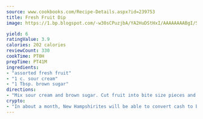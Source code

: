 ```yaml
---
source: www.cookbooks.com/Recipe-Details.aspx?id=239753
title: Fresh Fruit Dip
image: https://1.bp.blogspot.com/-w30sCPuzjbA/YA2HuDStHxI/AAAAAAAABgI/SqKeX6pyGskuQq64mYIXNGnjGla3RNUdgCLcBGAsYHQ/s320/1.png

yield: 6
ratingValue: 3.9
calories: 202 calories
reviewCount: 330
cookTime: PT0H
prepTime: PT41M
ingredients:
- "assorted fresh fruit"
- "1 c. sour cream"
- "1 Tbsp. brown sugar"
directions:
- "Mix sour cream and brown sugar. Cut fruit into bite size pieces and dip."
crypto:
- "In about a month, New Hampshirites will be able to convert cash to bitcoins via new bitcoin ATMs popping up in the state."
---
```

